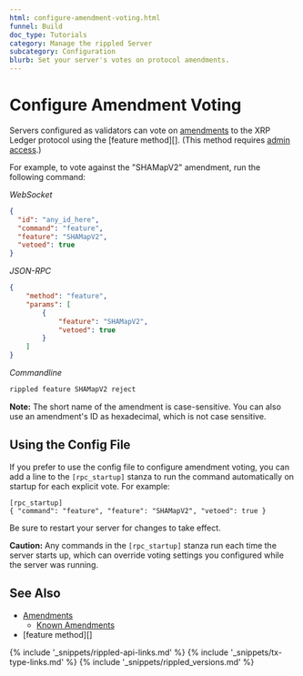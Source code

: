 ```yaml
---
html: configure-amendment-voting.html
funnel: Build
doc_type: Tutorials
category: Manage the rippled Server
subcategory: Configuration
blurb: Set your server's votes on protocol amendments.
---
```

# Configure Amendment Voting

Servers configured as validators can vote on [amendments](amendments.html) to the XRP Ledger protocol using the [feature method][]. (This method requires [admin access](get-started-with-the-rippled-api.html#admin-access).)

For example, to vote against the "SHAMapV2" amendment, run the following command:

<!-- MULTICODE_BLOCK_START -->

*WebSocket*

```json
{
  "id": "any_id_here",
  "command": "feature",
  "feature": "SHAMapV2",
  "vetoed": true
}
```

*JSON-RPC*

```json
{
    "method": "feature",
    "params": [
        {
            "feature": "SHAMapV2",
            "vetoed": true
        }
    ]
}
```

*Commandline*

```sh
rippled feature SHAMapV2 reject
```

<!-- MULTICODE_BLOCK_END -->

**Note:** The short name of the amendment is case-sensitive. You can also use an amendment's ID as hexadecimal, which is not case sensitive.

## Using the Config File

If you prefer to use the config file to configure amendment voting, you can add a line to the `[rpc_startup]` stanza to run the command automatically on startup for each explicit vote. For example:

```
[rpc_startup]
{ "command": "feature", "feature": "SHAMapV2", "vetoed": true }
```

Be sure to restart your server for changes to take effect.

**Caution:** Any commands in the `[rpc_startup]` stanza run each time the server starts up, which can override voting settings you configured while the server was running.

## See Also

- [Amendments](amendments.html)
    - [Known Amendments](known-amendments.html)
- [feature method][]

<!--{# common link defs #}-->
{% include '_snippets/rippled-api-links.md' %}
{% include '_snippets/tx-type-links.md' %}
{% include '_snippets/rippled_versions.md' %}
